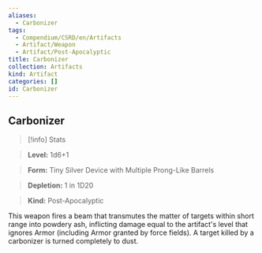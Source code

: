 ```yaml
---
aliases:
  - Carbonizer
tags:
  - Compendium/CSRD/en/Artifacts
  - Artifact/Weapon
  - Artifact/Post-Apocalyptic
title: Carbonizer
collection: Artifacts
kind: Artifact
categories: []
id: Carbonizer
---
```

## Carbonizer    
>[!info] Stats    
> **Level:** 1d6+1    
> **Form:** Tiny Silver Device with Multiple Prong-Like Barrels    
> **Depletion:** 1 in 1D20    
> **Kind:** Post-Apocalyptic  
    
This weapon fires a beam that transmutes the matter of targets within short range into powdery ash, inflicting damage equal to the artifact's level that ignores Armor (including Armor granted by force fields). A target killed by a carbonizer is turned completely to dust.
